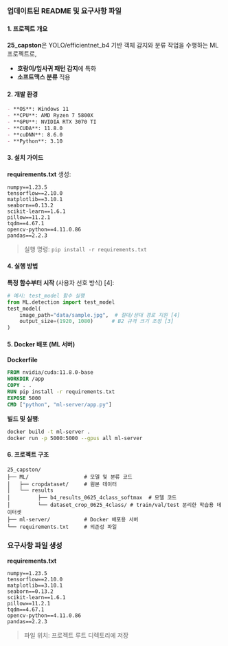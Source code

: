 ### 업데이트된 README 및 요구사항 파일  

#### 1. 프로젝트 개요  
**25_capston**은 YOLO/efficientnet_b4 기반 객체 감지와 분류 작업을 수행하는 ML 프로젝트로,  
- **호랑이/잎사귀 패턴 감지**에 특화  
- **소프트맥스 분류** 적용

#### 2. 개발 환경  
```markdown
- **OS**: Windows 11  
- **CPU**: AMD Ryzen 7 5800X  
- **GPU**: NVIDIA RTX 3070 TI  
- **CUDA**: 11.8.0  
- **cuDNN**: 8.6.0  
- **Python**: 3.10  
```

#### 3. 설치 가이드  
**requirements.txt** 생성:  
```text
numpy==1.23.5
tensorflow==2.10.0
matplotlib==3.10.1
seaborn==0.13.2
scikit-learn==1.6.1
pillow==11.2.1
tqdm==4.67.1
opencv-python==4.11.0.86
pandas==2.2.3
```
> 실행 명령: `pip install -r requirements.txt`

#### 4. 실행 방법  
**특정 함수부터 시작** (사용자 선호 방식) [4]:  
```python
# 예시: test_model 함수 실행
from ML.detection import test_model
test_model(
    image_path="data/sample.jpg",  # 절대/상대 경로 지원 [4]
    output_size=(1920, 1080)      # B2 규격 크기 조정 [3]
)
```

#### 5. Docker 배포 (ML 서버)  
**Dockerfile**  
```dockerfile
FROM nvidia/cuda:11.8.0-base
WORKDIR /app
COPY . .
RUN pip install -r requirements.txt
EXPOSE 5000
CMD ["python", "ml-server/app.py"]
```
**빌드 및 실행**:  
```bash
docker build -t ml-server .
docker run -p 5000:5000 --gpus all ml-server
```

#### 6. 프로젝트 구조  
```plaintext
25_capston/
├── ML/                  # 모델 및 분류 코드
│   ├── cropdataset/     # 원본 데이터
│   └── results
│         ├── b4_results_0625_4class_softmax  # 모델 코드
│         └── dataset_crop_0625_4class/ # train/val/test 분리한 학습용 데이터셋
├── ml-server/           # Docker 배포용 서버
└── requirements.txt     # 의존성 파일
```


### 요구사항 파일 생성  
**requirements.txt**  
```text
numpy==1.23.5
tensorflow==2.10.0
matplotlib==3.10.1
seaborn==0.13.2
scikit-learn==1.6.1
pillow==11.2.1
tqdm==4.67.1
opencv-python==4.11.0.86
pandas==2.2.3
```
> 파일 위치: 프로젝트 루트 디렉토리에 저장

